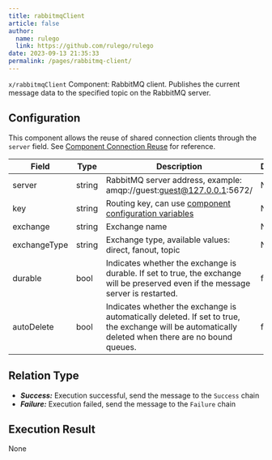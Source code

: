 ```yaml
---
title: rabbitmqClient
article: false
author: 
  name: rulego
  link: https://github.com/rulego/rulego
date: 2023-09-13 21:35:33
permalink: /pages/rabbitmq-client/
---
```


`x/rabbitmqClient` Component: <Badge text="v0.24.0+"/> RabbitMQ client. Publishes the current message data to the specified topic on the RabbitMQ server.

## Configuration

This component allows the reuse of shared connection clients through the `server` field. See [Component Connection Reuse](/en/pages/baa05d/) for reference.

| Field        | Type   | Description                                                                                                                                         | Default |
|--------------|--------|-----------------------------------------------------------------------------------------------------------------------------------------------------|---------|
| server       | string | RabbitMQ server address, example: amqp://guest:guest@127.0.0.1:5672/                                                                                | None    |
| key          | string | Routing key, can use [component configuration variables](/en/pages/baa05c/)                                                                         | None    |
| exchange     | string | Exchange name                                                                                                                                       | None    |
| exchangeType | string | Exchange type, available values: direct, fanout, topic                                                                                              | None    |
| durable      | bool   | Indicates whether the exchange is durable. If set to true, the exchange will be preserved even if the message server is restarted.                  | false   |
| autoDelete   | bool   | Indicates whether the exchange is automatically deleted. If set to true, the exchange will be automatically deleted when there are no bound queues. | false   |

## Relation Type

- ***Success:*** Execution successful, send the message to the `Success` chain
- ***Failure:*** Execution failed, send the message to the `Failure` chain

## Execution Result
None